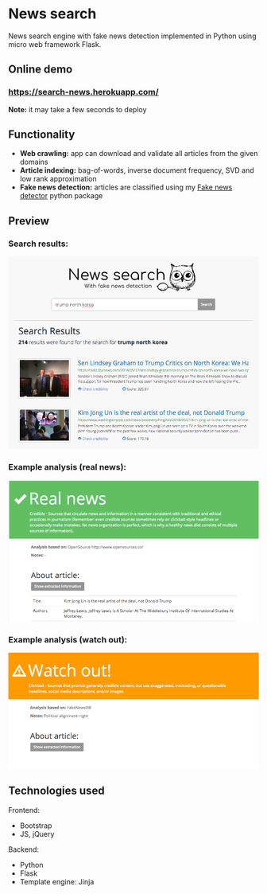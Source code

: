 # News search

News search engine with fake news detection implemented in Python using micro web framework Flask.

## Online demo

### https://search-news.herokuapp.com/

**Note:** it may take a few seconds to deploy

## Functionality
- **Web crawling:** app can download and validate all articles from the given domains
- **Article indexing:** bag-of-words, inverse document frequency, SVD and low rank approximation
- **Fake news detection:** articles are classified using my [Fake news detector](https://github.com/MieszkoMakuch/fakenews-detector) python package

## Preview


### Search results:
![](https://raw.githubusercontent.com/MieszkoMakuch/news-search/master/readme-files/search-results.png)

### Example analysis (real news):
![](https://raw.githubusercontent.com/MieszkoMakuch/news-search/master/readme-files/real-news.png)

### Example analysis (watch out):
![](https://raw.githubusercontent.com/MieszkoMakuch/news-search/master/readme-files/watch-out.png)

## Technologies used
Frontend:
- Bootstrap
- JS, jQuery

Backend:
- Python
- Flask
- Template engine: Jinja